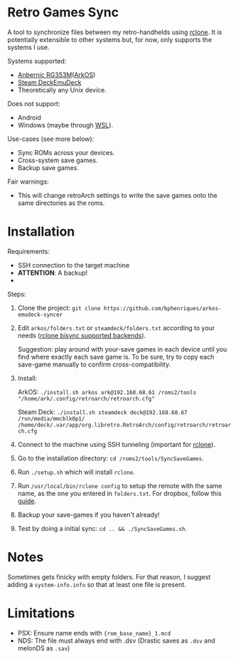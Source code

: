 # Retro Games Sync

A tool to synchronize files between my retro-handhelds using [rclone](https://rclone.org/bisync/). It is potentially
extensible to other systems but, for now, only supports the systems I use.

Systems supported:
- [Anbernic RG353M](https://anbernic.com/products/rg353m)([ArkOS](https://github.com/christianhaitian/arkos))
- [Steam Deck](https://store.steampowered.com/steamdeck)[EmuDeck](https://github.com/dragoonDorise/EmuDeck)
- Theoretically any Unix device.

Does not support:
- Android
- Windows (maybe through [WSL](https://learn.microsoft.com/en-us/windows/wsl/install)).

Use-cases (see more below):
* Sync ROMs across your devices.
* Cross-system save games.
* Backup save games.

Fair warnings:
- This will change retroArch settings to write the save games onto the same directories as the roms.

# Installation

Requirements:
- SSH connection to the target machine
- **ATTENTION**: A backup!
- 
Steps:
1. Clone the project: `git clone https://github.com/bphenriques/arkos-emudeck-syncer`
2. Edit `arkos/folders.txt` or `steamdeck/folders.txt` according to your needs ([rclone bisync supported backends](https://rclone.org/bisync/#supported-backends)).
   
   Suggestion: play around with your-save games in each device until you find where exactly each save game is. To be sure, try to copy each save-game manually to confirm cross-compatibility.

3. Install:

    ArkOS: `./install.sh arkos ark@192.168.68.61 /roms2/tools "/home/ark/.config/retroarch/retroarch.cfg"`

    Steam Deck: `./install.sh steamdeck deck@192.168.68.67 /run/media/mmcblk0p1/ /home/deck/.var/app/org.libretro.RetroArch/config/retroarch/retroarch.cfg`

4. Connect to the machine using SSH tunneling (important for [rclone](https://rclone.org/dropbox/#get-your-own-dropbox-app-id)).
5. Go to the installation directory: `cd /roms2/tools/SyncSaveGames`.
6. Run `./setup.sh` which will install `rclone`.
7. Run `/usr/local/bin/rclone config` to setup the remote with the same name, as the one you entered in `folders.txt`. For dropbox, follow this [guide](https://rclone.org/dropbox/#get-your-own-dropbox-app-id).
8. Backup your save-games if you haven't already!
9. Test by doing a initial sync: `cd .. && ./SyncSaveGames.sh`.

# Notes

Sometimes gets finicky with empty folders. For that reason, I suggest adding a `system-info.info` so that at least one file is present.

# Limitations
- PSX: Ensure name ends with `{rom_base_name}_1.mcd`
- NDS: The file must always end with .dsv (Drastic saves as `.dsv` and melonDS as `.sav`)
